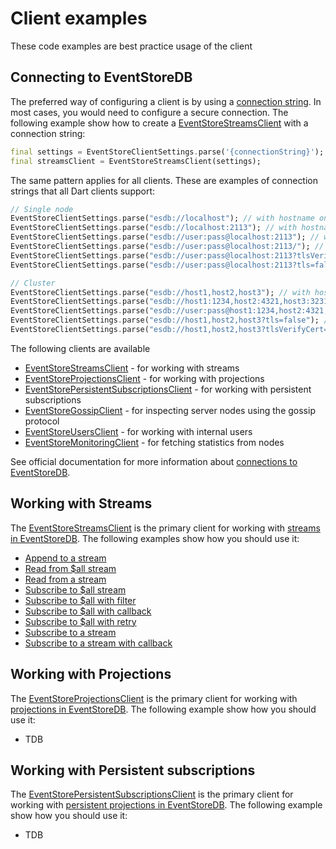 # Client examples
These code examples are best practice usage of the client

## Connecting to EventStoreDB
The preferred way of configuring a client is by 
using a [connection string](https://developers.eventstore.com/clients/grpc/#connection-string). 
In most cases, you would need to configure a secure connection. The following example show how 
to create a [EventStoreStreamsClient](https://pub.dev/documentation/eventstore_client/latest/eventstore_client/EventStoreStreamsClient-class.html) 
with a connection string:

```dart
final settings = EventStoreClientSettings.parse('{connectionString}');
final streamsClient = EventStoreStreamsClient(settings);
```
The same pattern applies for all clients. These are examples of connection strings that all Dart clients support:
```dart
// Single node
EventStoreClientSettings.parse("esdb://localhost"); // with hostname only
EventStoreClientSettings.parse("esdb://localhost:2113"); // with hostname and port
EventStoreClientSettings.parse("esdb://user:pass@localhost:2113"); // with username and password
EventStoreClientSettings.parse("esdb://user:pass@localhost:2113/"); // extra forward slash also works
EventStoreClientSettings.parse("esdb://user:pass@localhost:2113?tlsVerifyCert=false"); // disables server certificate validation
EventStoreClientSettings.parse("esdb://user:pass@localhost:2113?tls=false"); // connects over http instead of https

// Cluster
EventStoreClientSettings.parse("esdb://host1,host2,host3"); // with hostnames only
EventStoreClientSettings.parse("esdb://host1:1234,host2:4321,host3:3231"); // with hostnames and port
EventStoreClientSettings.parse("esdb://user:pass@host1:1234,host2:4321,host3:3231?nodePreference=follower"); // with username and password
EventStoreClientSettings.parse("esdb://host1,host2,host3?tls=false"); // connects over http instead of https
EventStoreClientSettings.parse("esdb://host1,host2,host3?tlsVerifyCert=false"); // disables server certificate validation
```

The following clients are available
* [EventStoreStreamsClient](https://pub.dev/documentation/eventstore_client/latest/eventstore_client/EventStoreStreamsClient-class.html) - for working with streams
* [EventStoreProjectionsClient](https://pub.dev/documentation/eventstore_client/latest/eventstore_client/EventStoreProjectionsClient-class.html) - for working with projections
* [EventStorePersistentSubscriptionsClient](https://pub.dev/documentation/eventstore_client/latest/eventstore_client/EventStorePersistentSubscriptionsClient-class.html) - for working with persistent subscriptions
* [EventStoreGossipClient](https://pub.dev/documentation/eventstore_client/latest/eventstore_client/EventStoreGossipClient-class.html) - for inspecting server nodes using the gossip protocol
* [EventStoreUsersClient](https://pub.dev/documentation/eventstore_client/latest/eventstore_client/EventStoreUsersClient-class.html) - for working with internal users
* [EventStoreMonitoringClient](https://pub.dev/documentation/eventstore_client/latest/eventstore_client/EventStoreMonitoringClient-class.html) - for fetching statistics from nodes 


See official documentation for more information about 
[connections to EventStoreDB](https://developers.eventstore.com/clients/grpc/#connecting-to-eventstoredb).

## Working with Streams
The [EventStoreStreamsClient](https://pub.dev/documentation/eventstore_client/latest/eventstore_client/EventStoreStreamsClient-class.html) 
is the primary client for working with [streams in EventStoreDB](https://developers.eventstore.com/clients/grpc/appending-events/). 
The following examples show how you should use it:

* [Append to a stream](streams/append_to_stream_example.dart)
* [Read from $all stream](streams/read_from_all_example.dart)
* [Read from a stream](streams/read_from_stream_example.dart)
* [Subscribe to $all stream](streams/subscribe_to_all_example.dart)
* [Subscribe to $all with filter](streams/subscribe_to_all_with_filter_example.dart)
* [Subscribe to $all with callback](streams/subscribe_to_all_with_callback_example.dart)
* [Subscribe to $all with retry](streams/subscribe_to_all_with_retry_example.dart)
* [Subscribe to a stream](streams/subscribe_to_stream_example.dart)
* [Subscribe to a stream with callback](streams/subscribe_to_stream_with_callback_example.dart)

## Working with Projections
The [EventStoreProjectionsClient](https://pub.dev/documentation/eventstore_client/latest/eventstore_client/EventStoreProjectionsClient-class.html)
is the primary client for working with [projections in EventStoreDB](https://developers.eventstore.com/clients/grpc/projections). 
The following example show how you should use it:

* TDB

## Working with Persistent subscriptions
The [EventStorePersistentSubscriptionsClient](https://pub.dev/documentation/eventstore_client/latest/eventstore_client/EventStorePersistentSubscriptionsClient-class.html)
is the primary client for working with [persistent projections in EventStoreDB](https://developers.eventstore.com/clients/grpc/subscribing-to-streams/persistent-subscriptions.html). 
The following example show how you should use it:

* TDB
